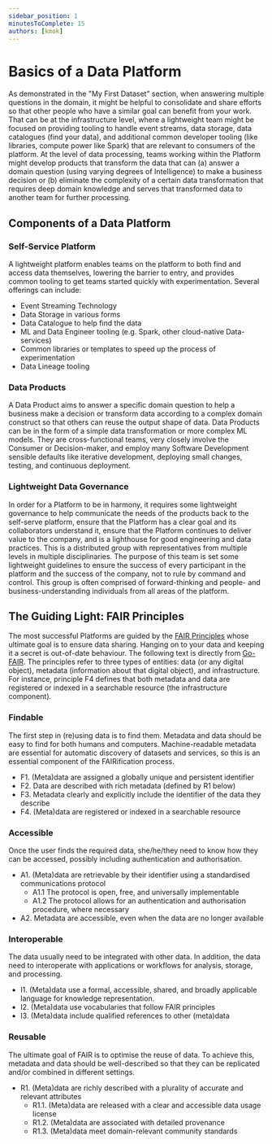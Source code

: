 ```yaml
---
sidebar_position: 1
minutesToComplete: 15
authors: [kmok]
---
```


# Basics of a Data Platform
As demonstrated in the "My First Dataset" section, when answering multiple questions in the domain, it might be helpful to consolidate and share efforts so that other people who have a similar goal can benefit from your work. That can be at the infrastructure level, where a lightweight team might be focused on providing tooling to handle event streams, data storage, data catalogues (find your data), and additional common developer tooling (like libraries, compute power like Spark) that are relevant to consumers of the platform. At the level of data processing, teams working within the Platform might develop products that transform the data that can (a) answer a domain question (using varying degrees of Intelligence) to make a business decision or (b) eliminate the complexity of a certain data transformation that requires deep domain knowledge and serves that transformed data to another team for further processing.

## Components of a Data Platform
### Self-Service Platform
A lightweight platform enables teams on the platform to both find and access data themselves, lowering the barrier to entry, and provides common tooling to get teams started quickly with experimentation. Several offerings can include:

* Event Streaming Technology
* Data Storage in various forms
* Data Catalogue to help find the data
* ML and Data Engineer tooling (e.g. Spark, other cloud-native Data-services)
* Common libraries or templates to speed up the process of experimentation
* Data Lineage tooling

### Data Products
A Data Product aims to answer a specific domain question to help a business make a decision or transform data according to a complex domain construct so that others can reuse the output shape of data. Data Products can be in the form of a simple data transformation or more complex ML models. They are cross-functional teams, very closely involve the Consumer or Decision-maker, and employ many Software Development sensible defaults like iterative development, deploying small changes, testing, and continuous deployment.

### Lightweight Data Governance
In order for a Platform to be in harmony, it requires some lightweight governance to help communicate the needs of the products back to the self-serve platform, ensure that the Platform has a clear goal and its collaborators understand it, ensure that the Platform continues to deliver value to the company, and is a lighthouse for good engineering and data practices. This is a distributed group with representatives from multiple levels in multiple disciplinaries. The purpose of this team is set some lightweight guidelines to ensure the success of every participant in the platform and the success of the company, not to rule by command and control. This group is often comprised of forward-thinking and people- and business-understanding individuals from all areas of the platform.

## The Guiding Light: FAIR Principles
The most successful Platforms are guided by the [FAIR Principles](https://www.go-fair.org/fair-principles/) whose ultimate goal is to ensure data sharing. Hanging on to your data and keeping it a secret is out-of-date behaviour. The following text is directly from [Go-FAIR](https://www.go-fair.org/fair-principles/). The principles refer to three types of entities: data (or any digital object), metadata (information about that digital object), and infrastructure. For instance, principle F4 defines that both metadata and data are registered or indexed in a searchable resource (the infrastructure component).

### Findable
The first step in (re)using data is to find them. Metadata and data should be easy to find for both humans and computers. Machine-readable metadata are essential for automatic discovery of datasets and services, so this is an essential component of the FAIRification process.

* F1. (Meta)data are assigned a globally unique and persistent identifier
* F2. Data are described with rich metadata (defined by R1 below)
* F3. Metadata clearly and explicitly include the identifier of the data they describe 
* F4. (Meta)data are registered or indexed in a searchable resource

### Accessible
Once the user finds the required data, she/he/they need to know how they can be accessed, possibly including authentication and authorisation.

* A1. (Meta)data are retrievable by their identifier using a standardised communications protocol
  * A1.1 The protocol is open, free, and universally implementable
  * A1.2 The protocol allows for an authentication and authorisation procedure, where necessary
* A2. Metadata are accessible, even when the data are no longer available

### Interoperable
The data usually need to be integrated with other data. In addition, the data need to interoperate with applications or workflows for analysis, storage, and processing.

* I1. (Meta)data use a formal, accessible, shared, and broadly applicable language for knowledge representation.
* I2. (Meta)data use vocabularies that follow FAIR principles
* I3. (Meta)data include qualified references to other (meta)data

### Reusable
The ultimate goal of FAIR is to optimise the reuse of data. To achieve this, metadata and data should be well-described so that they can be replicated and/or combined in different settings.

* R1. (Meta)data are richly described with a plurality of accurate and relevant attributes
  * R1.1. (Meta)data are released with a clear and accessible data usage license
  * R1.2. (Meta)data are associated with detailed provenance
  * R1.3. (Meta)data meet domain-relevant community standards
